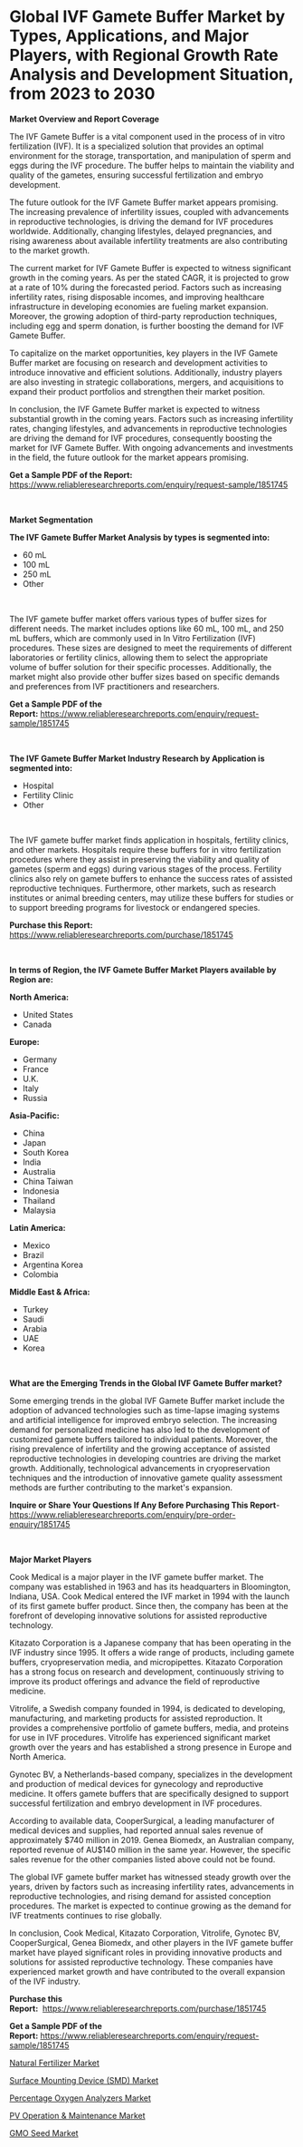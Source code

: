 <p><h1>Global IVF Gamete Buffer Market by Types, Applications, and Major Players, with Regional Growth Rate Analysis and Development Situation, from 2023 to 2030</h1></p><p><strong>Market Overview and Report Coverage</strong></p>
<p><p>The IVF Gamete Buffer is a vital component used in the process of in vitro fertilization (IVF). It is a specialized solution that provides an optimal environment for the storage, transportation, and manipulation of sperm and eggs during the IVF procedure. The buffer helps to maintain the viability and quality of the gametes, ensuring successful fertilization and embryo development.</p><p>The future outlook for the IVF Gamete Buffer market appears promising. The increasing prevalence of infertility issues, coupled with advancements in reproductive technologies, is driving the demand for IVF procedures worldwide. Additionally, changing lifestyles, delayed pregnancies, and rising awareness about available infertility treatments are also contributing to the market growth.</p><p>The current market for IVF Gamete Buffer is expected to witness significant growth in the coming years. As per the stated CAGR, it is projected to grow at a rate of 10% during the forecasted period. Factors such as increasing infertility rates, rising disposable incomes, and improving healthcare infrastructure in developing economies are fueling market expansion. Moreover, the growing adoption of third-party reproduction techniques, including egg and sperm donation, is further boosting the demand for IVF Gamete Buffer.</p><p>To capitalize on the market opportunities, key players in the IVF Gamete Buffer market are focusing on research and development activities to introduce innovative and efficient solutions. Additionally, industry players are also investing in strategic collaborations, mergers, and acquisitions to expand their product portfolios and strengthen their market position.</p><p>In conclusion, the IVF Gamete Buffer market is expected to witness substantial growth in the coming years. Factors such as increasing infertility rates, changing lifestyles, and advancements in reproductive technologies are driving the demand for IVF procedures, consequently boosting the market for IVF Gamete Buffer. With ongoing advancements and investments in the field, the future outlook for the market appears promising.</p></p>
<p><strong>Get a Sample PDF of the Report:</strong> <a href="https://www.reliableresearchreports.com/enquiry/request-sample/1851745">https://www.reliableresearchreports.com/enquiry/request-sample/1851745</a></p>
<p>&nbsp;</p>
<p><strong>Market Segmentation</strong></p>
<p><strong>The IVF Gamete Buffer Market Analysis by types is segmented into:</strong></p>
<p><ul><li>60 mL</li><li>100 mL</li><li>250 mL</li><li>Other</li></ul></p>
<p>&nbsp;</p>
<p><p>The IVF gamete buffer market offers various types of buffer sizes for different needs. The market includes options like 60 mL, 100 mL, and 250 mL buffers, which are commonly used in In Vitro Fertilization (IVF) procedures. These sizes are designed to meet the requirements of different laboratories or fertility clinics, allowing them to select the appropriate volume of buffer solution for their specific processes. Additionally, the market might also provide other buffer sizes based on specific demands and preferences from IVF practitioners and researchers.</p></p>
<p><strong>Get a Sample PDF of the Report:</strong>&nbsp;<a href="https://www.reliableresearchreports.com/enquiry/request-sample/1851745">https://www.reliableresearchreports.com/enquiry/request-sample/1851745</a></p>
<p>&nbsp;</p>
<p><strong>The IVF Gamete Buffer Market Industry Research by Application is segmented into:</strong></p>
<p><ul><li>Hospital</li><li>Fertility Clinic</li><li>Other</li></ul></p>
<p>&nbsp;</p>
<p><p>The IVF gamete buffer market finds application in hospitals, fertility clinics, and other markets. Hospitals require these buffers for in vitro fertilization procedures where they assist in preserving the viability and quality of gametes (sperm and eggs) during various stages of the process. Fertility clinics also rely on gamete buffers to enhance the success rates of assisted reproductive techniques. Furthermore, other markets, such as research institutes or animal breeding centers, may utilize these buffers for studies or to support breeding programs for livestock or endangered species.</p></p>
<p><strong>Purchase this Report:</strong>&nbsp; <a href="https://www.reliableresearchreports.com/purchase/1851745">https://www.reliableresearchreports.com/purchase/1851745</a></p>
<p>&nbsp;</p>
<p><strong>In terms of Region, the IVF Gamete Buffer Market Players available by Region are:</strong></p>
<p>
    <p> <strong> North America: </strong>
        <ul>
            <li>United States</li>
            <li>Canada</li>
        </ul>
        </p> 
    <p> <strong> Europe: </strong>
        <ul>
            <li>Germany</li>
            <li>France</li>
            <li>U.K.</li>
            <li>Italy</li>
            <li>Russia</li>
        </ul>
        </p> 
    <p> <strong> Asia-Pacific: </strong>
        <ul>
            <li>China</li>
            <li>Japan</li>
            <li>South Korea</li>
            <li>India</li>
            <li>Australia</li>
            <li>China Taiwan</li>
            <li>Indonesia</li>
            <li>Thailand</li>
            <li>Malaysia</li>
        </ul>
        </p> 
    <p> <strong> Latin America: </strong>
        <ul>
            <li>Mexico</li>
            <li>Brazil</li>
            <li>Argentina Korea</li>
            <li>Colombia</li>
        </ul>
        </p> 
    <p> <strong> Middle East & Africa: </strong>
        <ul>
            <li>Turkey</li>
            <li>Saudi</li>
            <li>Arabia</li>
            <li>UAE</li>
            <li>Korea</li>
        </ul>
    </p>
    </p>
<p>&nbsp;</p>
<p><strong>What are the Emerging Trends in the Global IVF Gamete Buffer market?</strong></p>
<p><p>Some emerging trends in the global IVF Gamete Buffer market include the adoption of advanced technologies such as time-lapse imaging systems and artificial intelligence for improved embryo selection. The increasing demand for personalized medicine has also led to the development of customized gamete buffers tailored to individual patients. Moreover, the rising prevalence of infertility and the growing acceptance of assisted reproductive technologies in developing countries are driving the market growth. Additionally, technological advancements in cryopreservation techniques and the introduction of innovative gamete quality assessment methods are further contributing to the market's expansion.</p></p>
<p><strong>Inquire or Share Your Questions If Any Before Purchasing This Report</strong>- <a href="https://www.reliableresearchreports.com/enquiry/pre-order-enquiry/1851745">https://www.reliableresearchreports.com/enquiry/pre-order-enquiry/1851745</a></p>
<p>&nbsp;</p>
<p><strong>Major Market Players</strong></p>
<p><p>Cook Medical is a major player in the IVF gamete buffer market. The company was established in 1963 and has its headquarters in Bloomington, Indiana, USA. Cook Medical entered the IVF market in 1994 with the launch of its first gamete buffer product. Since then, the company has been at the forefront of developing innovative solutions for assisted reproductive technology.</p><p>Kitazato Corporation is a Japanese company that has been operating in the IVF industry since 1995. It offers a wide range of products, including gamete buffers, cryopreservation media, and micropipettes. Kitazato Corporation has a strong focus on research and development, continuously striving to improve its product offerings and advance the field of reproductive medicine.</p><p>Vitrolife, a Swedish company founded in 1994, is dedicated to developing, manufacturing, and marketing products for assisted reproduction. It provides a comprehensive portfolio of gamete buffers, media, and proteins for use in IVF procedures. Vitrolife has experienced significant market growth over the years and has established a strong presence in Europe and North America.</p><p>Gynotec BV, a Netherlands-based company, specializes in the development and production of medical devices for gynecology and reproductive medicine. It offers gamete buffers that are specifically designed to support successful fertilization and embryo development in IVF procedures.</p><p>According to available data, CooperSurgical, a leading manufacturer of medical devices and supplies, had reported annual sales revenue of approximately $740 million in 2019. Genea Biomedx, an Australian company, reported revenue of AU$140 million in the same year. However, the specific sales revenue for the other companies listed above could not be found.</p><p>The global IVF gamete buffer market has witnessed steady growth over the years, driven by factors such as increasing infertility rates, advancements in reproductive technologies, and rising demand for assisted conception procedures. The market is expected to continue growing as the demand for IVF treatments continues to rise globally.</p><p>In conclusion, Cook Medical, Kitazato Corporation, Vitrolife, Gynotec BV, CooperSurgical, Genea Biomedx, and other players in the IVF gamete buffer market have played significant roles in providing innovative products and solutions for assisted reproductive technology. These companies have experienced market growth and have contributed to the overall expansion of the IVF industry.</p></p>
<p><strong>Purchase this Report:</strong>&nbsp;&nbsp;<a href="https://www.reliableresearchreports.com/purchase/1851745">https://www.reliableresearchreports.com/purchase/1851745</a></p>
<p></p>
<p><strong>Get a Sample PDF of the Report:</strong>&nbsp;<a href="https://www.reliableresearchreports.com/enquiry/request-sample/1851745">https://www.reliableresearchreports.com/enquiry/request-sample/1851745</a></p>
<p><p><a href="https://www.linkedin.com/pulse/natural-fertilizer-market-size-growth-forecast-from-2023-sb6qf/">Natural Fertilizer Market</a></p><p><a href="https://medium.com/@lorenzmayer1995/surface-mounting-device-smd-market-focuses-on-market-share-size-and-projected-forecast-till-2030-37f32d1b6630">Surface Mounting Device (SMD) Market</a></p><p><a href="https://github.com/scarol104/Market-Research-Report-List-1/blob/main/percentage-oxygen-analyzers-market.md">Percentage Oxygen Analyzers Market</a></p><p><a href="https://github.com/deliacustodio40/Market-Research-Report-List-1/blob/main/pv-operation-maintenance-market.md">PV Operation & Maintenance Market</a></p><p><a href="https://www.linkedin.com/pulse/gmo-seed-market-research-report-provides-thorough-industry-overview-qwsnf/">GMO Seed Market</a></p></p>
